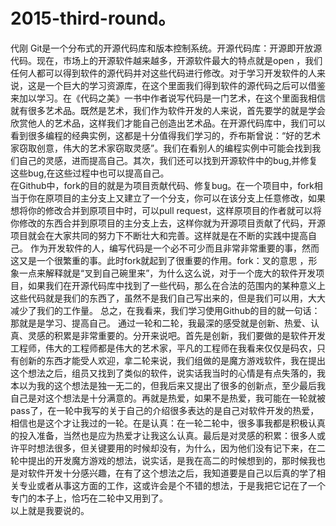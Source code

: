 # 2015-third-round。  
   代刚
   Git是一个分布式的开源代码库和版本控制系统。开源代码库：开源即开放源代码。现在，市场上的开源软件越来越多，开源软件最大的特点就是open ，我们任何人都可以得到软件的源代码并对这些代码进行修改。对于学习开发软件的人来说，这是一个巨大的学习资源库，在这个里面我们得到软件的源代码之后可以借鉴来加以学习。在《代码之美》一书中作者说写代码是一门艺术，在这个里面我相信就有很多艺术品。既然是艺术，我们作为软件开发的人来说，首先要学的就是学会欣赏他人的艺术品，这样我们才能自己创造出艺术品。在开源代码库中，我们可以看到很多编程的经典实例，这都是十分值得我们学习的，乔布斯曾说：“好的艺术家窃取创意，伟大的艺术家窃取灵感”。我们在看别人的编程实例中可能会找到我们自己的灵感，进而提高自己。其次，我们还可以找到开源软件中的bug,并修复这些bug,在这些过程中也可以提高自己。  
   在Github中，fork的目的就是为项目贡献代码、修复bug。在一个项目中，fork相当于你在原项目的主分支上又建立了一个分支，你可以在该分支上任意修改，如果想将你的修改合并到原项目中时，可以pull request，这样原项目的作者就可以将你修改的东西合并到原项目的主分支上去，这样你就为开源项目贡献了代码，开源项目就会在大家共同的努力下不断壮大和完善。这样就是在不断的实践中提高自己。         作为开发软件的人，编写代码是一个必不可少而且非常非常重要的事，然而这又是一个很繁重的事。此时fork就起到了很重要的作用。fork：叉的意思 ，形象一点来解释就是“叉到自己碗里来”，为什么这么说，对于一个庞大的软件开发项目，如果我们在开源代码库中找到了一些代码，那么在合法的范围内的某种意义上这些代码就是我们的东西了，虽然不是我们自己写出来的，但是我们可以用，大大减少了我们的工作量。
    总之，在我看来，我们学习使用Github的目的就一句话：那就是是学习、提高自己。
    通过一轮和二轮，我最深的感受就是创新、热爱、认真、灵感的积累是非常重要的。分开来说吧。首先是创新，我们要做的是软件开发工程师，伟大的工程师都是伟大的艺术家，平凡的工程师在我看来仅仅是码农，只有创新的东西才能受人欢迎，拿二轮来说，我们组做的是魔方游戏软件，我在提出这个想法之后，组员又找到了类似的软件，说实话我当时的心情是有点失落的，我本以为我的这个想法是独一无二的，但我后来又提出了很多的创新点，至少最后我自己是对这个想法是十分满意的。再就是热爱，如果不是热爱，我可能在一轮就被pass了，在一轮中我写的关于自己的介绍很多表达的是自己对软件开发的热爱，相信也是这个才让我过的一轮。在是认真：在一轮二轮中，很多事我都是积极认真的投入准备，当然也是应为热爱才让我这么认真。最后是对灵感的积累：很多人或许平时想法很多，但关键要用的时候却没有，为什么，因为他们没有记下来，在二轮中提出的开发魔方游戏的想法，说实话，是我在高二的时候想到的，那时候我也是对软件开发十分感兴趣，在有了这个想法之后，我知道要是自己以后真的学了相关专业或者从事这方面的工作，这或许会是个不错的想法，于是我把它记在了一个专门的本子上，恰巧在二轮中又用到了。  
    以上就是我要说的。
